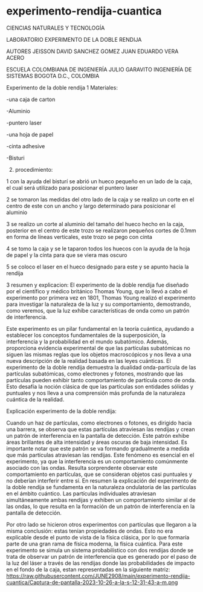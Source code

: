 # experimento-rendija-cuantica

CIENCIAS NATURALES Y TECNOLOGÍA






LABORATORIO
EXPERIMENTO DE LA DOBLE RENDIJA





AUTORES
JEISSON DAVID SANCHEZ GOMEZ
JUAN EDUARDO VERA ACERO







ESCUELA COLOMBIANA DE INGENIERÍA JULIO GARAVITO
INGENIERÍA DE SISTEMAS
BOGOTA D.C., COLOMBIA


Experimento de la doble rendija
1 Materiales:

-una caja de carton

-Aluminio

-puntero laser 

-una hoja de papel

-cinta adhesive

-Bisturi

2. procedimiento:
   
1 con la ayuda del bisturí se abrió un hueco pequeño en un lado de la caja, el cual será utilizado para posicionar el puntero laser

2 se tomaron las medidas del otro lado de la caja y se realizo un corte en el centro de este con un ancho y largo determinado para posicionar el aluminio

3 se realizo un corte al aluminio del tamaño del hueco hecho en la caja, posterior en el centro de este trozo se realizaron pequeños cortes de 0.1mm en forma de líneas verticales, este trozo se pego con cinta

4 se tomo la caja y se le taparon todos los huecos con la ayuda de la hoja de papel y la cinta para que se viera mas oscuro

5 se coloco el laser en el hueco designado para este y se apunto hacia la rendija




3 resumen y explicacion: 
El experimento de la doble rendija fue diseñado por el científico y médico británico Thomas Young, que lo llevó a cabo el experimento por primera vez en 1801,  Thomas Young realizó el experimento para investigar la naturaleza de la luz y su comportamiento, demostrando, como veremos, que la luz exhibe características de onda como un patrón de interferencia.

Este experimento es un pilar fundamental en la teoría cuántica, ayudando a establecer los conceptos fundamentales de la superposición, la interferencia y la probabilidad en el mundo subatómico. Además, proporciona evidencia experimental de que las partículas subatómicas no siguen las mismas reglas que los objetos macroscópicos y nos lleva a una nueva descripción de la realidad basada en las leyes cuánticas.
 El experimento de la doble rendija demuestra la dualidad onda-partícula de las partículas subatómicas, como electrones y fotones, mostrando que las partículas pueden exhibir tanto comportamiento de partícula como de onda. Esto desafía la noción clásica de que las partículas son entidades sólidas y puntuales y nos lleva a una comprensión más profunda de la naturaleza cuántica de la realidad.

Explicación experimento de la doble rendija:

Cuando un haz de partículas, como electrones o fotones, es dirigido hacia una barrera, se observa que estas partículas atraviesan las rendijas y crean un patrón de interferencia en la pantalla de detección. Este patrón exhibe áreas brillantes de alta intensidad y áreas oscuras de baja intensidad. Es importante notar que este patrón se va formando gradualmente a medida que más partículas atraviesan las rendijas. Este fenómeno es esencial en el experimento, ya que la interferencia es un comportamiento comúnmente asociado con las ondas. Resulta sorprendente observar este comportamiento en partículas, que se consideran objetos casi puntuales y no deberían interferir entre sí.
En resumen la explicación del experimento de la doble rendija se fundamenta en la naturaleza ondulatoria de las partículas en el ámbito cuántico. Las partículas individuales atraviesan simultáneamente ambas rendijas y exhiben un comportamiento similar al de las ondas, lo que resulta en la formación de un patrón de interferencia en la pantalla de detección.

Por otro lado se hicieron otros experimentos con partículas que llegaron a la misma conclusión: estas tenían propiedades de ondas. Esto no era explicable desde el punto de vista de la física clásica, por lo que formaría parte de una gran rama de física moderna, la física cuántica.
Para este experimento se simula un sistema probabilístico con dos rendijas donde se trata de observar un patrón de interferencia que es generado por el paso de la luz del láser a través de las rendijas donde las probabilidades de impacto en el fondo de la caja, estan representadas en la siguiente matriz:
https://raw.githubusercontent.com/JUNE2908/main/experimento-rendija-cuantica/Captura-de-pantalla-2023-10-26-a-la-s-12-31-43-a-m.png


